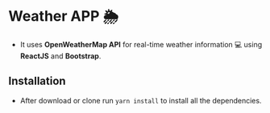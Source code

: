 # Weather APP :sun_behind_rain_cloud:

- It uses **OpenWeatherMap API** for real-time weather information :computer: using **ReactJS** and **Bootstrap**.

## Installation

- After download or clone run `yarn install` to install all the dependencies.
